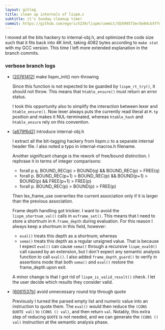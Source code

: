 ```yaml
---
layout: gitlog
title: clean up internals of lispm.c
subtitle: it's Sunday cleanup time!
commit: https://github.com/egorich239/lispm/commit/5b599573ec9a9dcb5ffe2c88a4b81915a8817932
---
```



I moved all the bits hackery to internal-obj.h, and optimized the code
size such that it fits back into 4K limit, taking 4082 bytes according
to `make stat` with my GCC version. This time I left more extended
explanation in the branch commits.


### verbose branch logs

* [[20761412](https://github.com/egorich239/lispm/commit/20761412e4d2d6b675be6faaded52cde965bbd94)] make lispm_init() non-throwing

   Since this function is not expected to be guarded by `lispm_rt_try()`,
   it should not throw. This means that `htable_ensure()` must return an
   error status.
   
   I took this opportunity also to simplify the interaction between lexer
   and `htable_ensure()`. Now lexer always puts the currently read literal
   at `M.tp` position and makes it NUL-terminated, whereas `htable_hash`
   and `htable_ensure` rely on this convention.
   
* [[a679f6d2](https://github.com/egorich239/lispm/commit/a679f6d28b377e3cca03a7dda8e4b6954eb4622e)] introduce internal-obj.h

   I extract all the bit-tagging hackery from lispm.c to a separate
   internal header file. I also noted a typo in internal-macros.h filename.
   
   Another significant change is the rework of free/bound distinction. I
   rephrase it in terms of integer comparisons:
   - forall p q. BOUND_REC(p) > BOUND(q)
              && BOUND_REC(p) > FREE(q)
   - forall p. BOUND_REC(p+1) > BOUND_REC(p)
            && BOUND(p+1) > BOUND(p)
            && FREE(p+1) > FREE(p)
   - forall p. BOUND_REC(p) > BOUND(p) > FREE(p)
   
   Then lex_frame_use overwrites the current association only if it is
   larger than the previous association.
   
   Frame depth handling got trickier. I want to avoid the
   `lispm_shortnum_val()` calls in `evframe_set()`. This means that I need
   to store a shortnum in `M.frame_depth` during evaluation. For this
   reason I always keep a shortnum in this field, however:
   - `eval()` treats this depth as a shortnum; whereas
   - `sema()` treats this depth as a regular unsigned value.
   That is because I expect `eval()` can cause `sema()` through a recursive
   `lispm_eval0()` call caused by an extension, but I don't expect any
   semantic analysis function to call `eval()`.
   I also added `frame_depth_guard()` to verify in assertions mode that
   both `sema()` and `eval()` restore the frame_depth upon exit.
   
   A minor change is that I got rid of `lispm_is_valid_result()` check. I
   let the user decide which results they consider valid.
   
* [[6061537b](https://github.com/egorich239/lispm/commit/6061537bd3536c94c7eda6397b2399def8a8c3a7)] avoid unnecessary round trip through quote

   Previously I turned the parsed empty list and numeric value into an
   instruction to quote them. The `eval()` would then reduce the
   `(CONS QUOTE val)` to `(CONS () val)`, and then return `val`. Notably,
   this extra step of reducing `QUOTE` is not needed, and we can generate
   the `(CONS () val)` instruction at the semantic analysis phase.
   